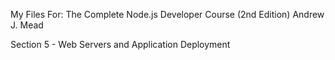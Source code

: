My Files For:
The Complete Node.js Developer Course (2nd Edition)
Andrew J. Mead

Section 5 - Web Servers and Application Deployment
